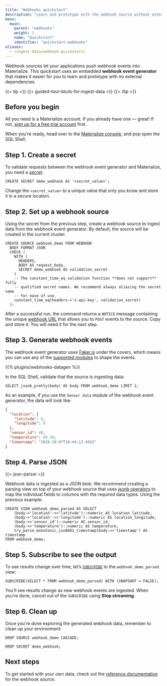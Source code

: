 ```yaml
---
title: "Webhooks quickstart"
description: "Learn and prototype with the webhook source without external deoendencies"
menu:
  main:
    parent: "webhooks"
    weight: 1
    name: "Quickstart"
    identifier: "quickstart-webhooks"
aliases:
  - /ingest-data/webhook-quickstart/
---
```


Webhook sources let your applications push webhook events into Materialize. This
quickstart uses an embedded **webhook event generator** that makes it easier for
you to learn and prototype with no external dependencies.

{{< tip >}}
{{< guided-tour-blurb-for-ingest-data >}}
{{< /tip >}}

## Before you begin

All you need is a Materialize account. If you already have one —
great! If not, [sign up for a free trial account](https://materialize.com/register/?utm_campaign=General&utm_source=documentation) first.

When you're ready, head over to the [Materialize console](https://console.materialize.com/),
and pop open the SQL Shell.

## Step 1. Create a secret

To validate requests between the webhook event generator and Materialize, you
need a [secret](/sql/create-secret/):

```mzsql
CREATE SECRET demo_webhook AS '<secret_value>';
```

Change the `<secret_value>` to a unique value that only you know and store it in
a secure location.

## Step 2. Set up a webhook source

Using the secret from the previous step, create a webhook source to ingest data
from the webhook event generator. By default, the source will be created in the
current cluster.

```mzsql
CREATE SOURCE webhook_demo FROM WEBHOOK
  BODY FORMAT JSON
  CHECK (
    WITH (
      HEADERS,
      BODY AS request_body,
      SECRET demo_webhook AS validation_secret
    )
    -- The constant_time_eq validation function **does not support** fully
    -- qualified secret names. We recommend always aliasing the secret name
    -- for ease of use.
    constant_time_eq(headers->'x-api-key', validation_secret)
  );
```

After a successful run, the command returns a `NOTICE` message containing the
unique [webhook URL](/sql/create-source/webhook/#webhook-url)
that allows you to `POST` events to the source. Copy and store it. You will need
it for the next step.

## Step 3. Generate webhook events

The webhook event generator uses [Faker.js](https://fakerjs.dev/) under the
covers, which means you can use any of the [supported modules](https://fakerjs.dev/api/)
to shape the events.

{{% plugins/webhooks-datagen %}}

In the SQL Shell, validate that the source is ingesting data:

```mzsql
SELECT jsonb_pretty(body) AS body FROM webhook_demo LIMIT 1;
```

As an example, if you use the `Sensor data` module of the webhook event
generator, the data will look like:
```json
{
  "location": {
    "latitude": 6,
    "longitude": 0
  },
  "sensor_id": 48,
  "temperature": 89.38,
  "timestamp": "2029-10-07T10:44:13.456Z"
}
```

## Step 4. Parse JSON

{{< json-parser >}}

Webhook data is ingested as a JSON blob. We recommend creating a parsing view on
top of your webhook source that uses [jsonb operators](https://materialize.com/docs/sql/types/jsonb/#operators)
to map the individual fields to columns with the required data types. Using the
previous example:

```mzsql
CREATE VIEW webhook_demo_parsed AS SELECT
    (body->'location'->>'latitude')::numeric AS location_latitude,
    (body->'location'->>'longitude')::numeric AS location_longitude,
    (body->>'sensor_id')::numeric AS sensor_id,
    (body->>'temperature')::numeric AS temperature,
    try_parse_monotonic_iso8601_timestamp(body->>'timestamp') AS timestamp
FROM webhook_demo;
```

## Step 5. Subscribe to see the output

To see results change over time, let’s [`SUBSCRIBE`](/sql/subscribe/) to the
`webhook_demo_parsed ` view:

```mzsql
SUBSCRIBE(SELECT * FROM webhook_demo_parsed) WITH (SNAPSHOT = FALSE);
```

You'll see results change as new webhook events are ingested. When you’re done,
cancel out of the `SUBSCRIBE` using **Stop streaming**.

## Step 6. Clean up

Once you’re done exploring the generated webhook data, remember to clean up your
environment:

```mzsql
DROP SOURCE webhook_demo CASCADE;

DROP SECRET demo_webhook;
```

## Next steps

To get started with your own data, check out the [reference documentation](/sql/create-source/webhook/)
for the webhook source.
